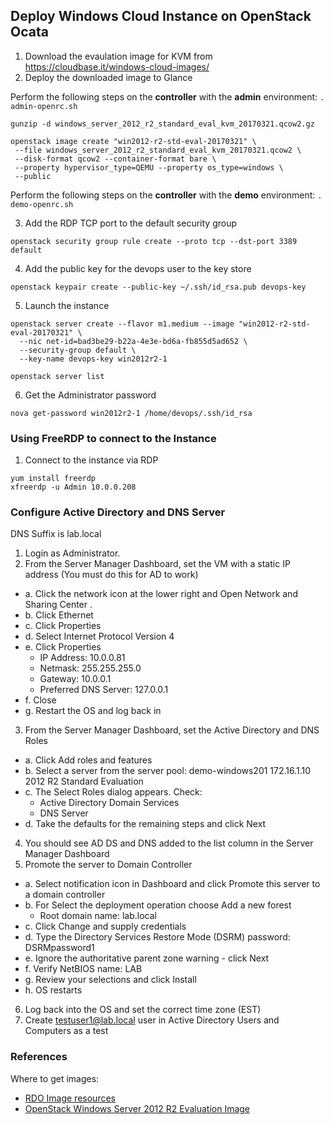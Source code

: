 
## Deploy Windows Cloud Instance on OpenStack Ocata

1. Download the evaulation image for KVM from https://cloudbase.it/windows-cloud-images/
2. Deploy the downloaded image to Glance

Perform the following steps on the **controller** with the **admin** environment: `. admin-openrc.sh`

  ```
  gunzip -d windows_server_2012_r2_standard_eval_kvm_20170321.qcow2.gz
  
  openstack image create "win2012-r2-std-eval-20170321" \
   --file windows_server_2012_r2_standard_eval_kvm_20170321.qcow2 \
   --disk-format qcow2 --container-format bare \
   --property hypervisor_type=QEMU --property os_type=windows \
   --public
  ```

Perform the following steps on the **controller** with the **demo** environment: `. demo-openrc.sh`
  
3. Add the RDP TCP port to the default security group
  ```
  openstack security group rule create --proto tcp --dst-port 3389 default
  ```

4. Add the public key for the devops user to the key store
  ```
  openstack keypair create --public-key ~/.ssh/id_rsa.pub devops-key
  ```
  
5. Launch the instance
  ```
  openstack server create --flavor m1.medium --image "win2012-r2-std-eval-20170321" \
    --nic net-id=bad3be29-b22a-4e3e-bd6a-fb855d5ad652 \
    --security-group default \
    --key-name devops-key win2012r2-1
    
  openstack server list
  
  ```
6. Get the Administrator password

  ```
  nova get-password win2012r2-1 /home/devops/.ssh/id_rsa
  ```
  
### Using FreeRDP to connect to the Instance

1. Connect to the instance via RDP

  ```
  yum install freerdp
  xfreerdp -u Admin 10.0.0.208
  ```
  
### Configure Active Directory and DNS Server

DNS Suffix is lab.local

1. Login as Administrator.
2. From the Server Manager Dashboard, set the VM with a static IP address (You must do this for AD to work)
 * a. Click the network icon at the lower right and Open Network and Sharing Center .
 * b. Click Ethernet
 * c. Click Properties
 * d. Select Internet Protocol Version 4 
 * e. Click Properties
     - IP Address: 10.0.0.81
     - Netmask: 255.255.255.0
     - Gateway: 10.0.0.1
     - Preferred DNS Server: 127.0.0.1
 * f. Close
 * g. Restart the OS and log back in

3. From the Server Manager Dashboard, set the Active Directory and DNS Roles
  * a. Click Add roles and features
  * b. Select a server from the server pool: demo-windows201 172.16.1.10 2012 R2 Standard Evaluation
  * c. The Select Roles dialog appears. Check:
      - Active Directory Domain Services
      - DNS Server
  * d. Take the defaults for the remaining steps and click Next
  
4. You should see AD DS and DNS added to the list column in the Server Manager Dashboard
5. Promote the server to Domain Controller
  * a. Select notification icon in Dashboard and click Promote this server to a domain controller
  * b. For Select the deployment operation choose Add a new forest
    - Root domain name: lab.local
  * c. Click Change and supply credentials
  * d. Type the Directory Services Restore Mode (DSRM) password: DSRMpassword1
  * e. Ignore the authoritative parent zone warning - click Next
  * f. Verify NetBIOS name: LAB
  * g. Review your selections and click Install
  * h. OS restarts
6. Log back into the OS and set the correct time zone (EST)
7. Create testuser1@lab.local user in Active Directory Users and Computers as a test
    

### References

Where to get images:

- [RDO Image resources](https://openstack.redhat.com/resources/image-resources/)
- [OpenStack Windows Server 2012 R2 Evaluation Image](https://cloudbase.it/openstack-windows-server-2012-r2-evalution-images/
)


  
  
